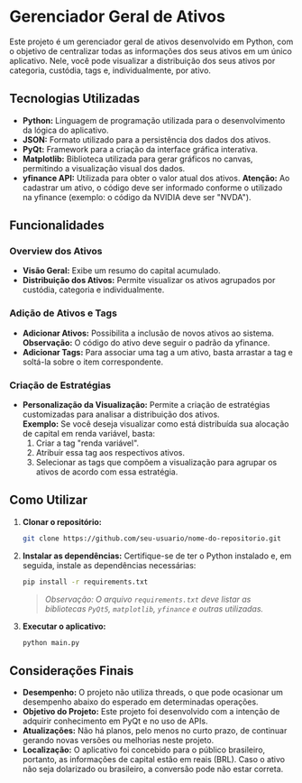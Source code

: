 # Gerenciador Geral de Ativos

Este projeto é um gerenciador geral de ativos desenvolvido em Python, com o objetivo de centralizar todas as informações dos seus ativos em um único aplicativo. Nele, você pode visualizar a distribuição dos seus ativos por categoria, custódia, tags e, individualmente, por ativo.

## Tecnologias Utilizadas

- **Python:** Linguagem de programação utilizada para o desenvolvimento da lógica do aplicativo.
- **JSON:** Formato utilizado para a persistência dos dados dos ativos.
- **PyQt:** Framework para a criação da interface gráfica interativa.
- **Matplotlib:** Biblioteca utilizada para gerar gráficos no canvas, permitindo a visualização visual dos dados.
- **yfinance API:** Utilizada para obter o valor atual dos ativos. **Atenção:** Ao cadastrar um ativo, o código deve ser informado conforme o utilizado na yfinance (exemplo: o código da NVIDIA deve ser "NVDA").

## Funcionalidades

### Overview dos Ativos
- **Visão Geral:** Exibe um resumo do capital acumulado.
- **Distribuição dos Ativos:** Permite visualizar os ativos agrupados por custódia, categoria e individualmente.

### Adição de Ativos e Tags
- **Adicionar Ativos:** Possibilita a inclusão de novos ativos ao sistema.  
  **Observação:** O código do ativo deve seguir o padrão da yfinance.  
- **Adicionar Tags:** Para associar uma tag a um ativo, basta arrastar a tag e soltá-la sobre o item correspondente.

### Criação de Estratégias
- **Personalização da Visualização:** Permite a criação de estratégias customizadas para analisar a distribuição dos ativos.  
  **Exemplo:** Se você deseja visualizar como está distribuída sua alocação de capital em renda variável, basta:
  1. Criar a tag "renda variável".
  2. Atribuir essa tag aos respectivos ativos.
  3. Selecionar as tags que compõem a visualização para agrupar os ativos de acordo com essa estratégia.

## Como Utilizar

1. **Clonar o repositório:**
   ```bash
   git clone https://github.com/seu-usuario/nome-do-repositorio.git
   ```

2. **Instalar as dependências:**
   Certifique-se de ter o Python instalado e, em seguida, instale as dependências necessárias:
   ```bash
   pip install -r requirements.txt
   ```
   > *Observação: O arquivo `requirements.txt` deve listar as bibliotecas `PyQt5`, `matplotlib`, `yfinance` e outras utilizadas.*

3. **Executar o aplicativo:**
   ```bash
   python main.py
   ```

## Considerações Finais

- **Desempenho:** O projeto não utiliza threads, o que pode ocasionar um desempenho abaixo do esperado em determinadas operações.
- **Objetivo do Projeto:** Este projeto foi desenvolvido com a intenção de adquirir conhecimento em PyQt e no uso de APIs.
- **Atualizações:** Não há planos, pelo menos no curto prazo, de continuar gerando novas versões ou melhorias neste projeto.
- **Localização:** O aplicativo foi concebido para o público brasileiro, portanto, as informações de capital estão em reais (BRL). Caso o ativo não seja dolarizado ou brasileiro, a conversão pode não estar correta.

